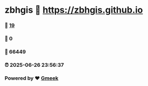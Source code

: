 # zbhgis :link: https://zbhgis.github.io 
### :page_facing_up: [19](https://zbhgis.github.io/tag.html) 
### :speech_balloon: 0 
### :hibiscus: 66449 
### :alarm_clock: 2025-06-26 23:56:37 
### Powered by :heart: [Gmeek](https://github.com/Meekdai/Gmeek)

